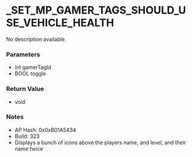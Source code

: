 # _SET_MP_GAMER_TAGS_SHOULD_USE_VEHICLE_HEALTH

No description available.

### Parameters
* int gamerTagId
* BOOL toggle

### Return Value
* void

### Notes
* AP Hash: 0x0xB01A5434
* Build: 323
* Displays a bunch of icons above the players name, and level, and their name twice

